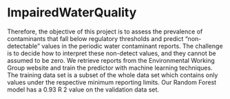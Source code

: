 # ImpairedWaterQuality
Therefore, the objective of this project is to assess the prevalence of contaminants that fall below regulatory thresholds and predict “non-detectable” values in the periodic water contaminant reports. The challenge is to decide how to interpret these non-detect values, and they cannot be assumed to be zero. We retrieve reports from the Environmental Working Group website and train the predictor with machine learning techniques. The training data set is a subset of the whole data set which contains only values under the respective minimum reporting limits. Our Random Forest model has a 0.93 R 2 value on the validation data set.

